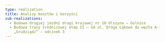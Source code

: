 ```yaml
---
type: realization
title: Analizy kosztów i korzyści
sub-realizations:
  - Budowa drugiej jezdni drogi krajowej nr 18 Olszyna – Golnice
  - Budowa trasy średnicowej etap II – od ul. Droga Łąkowa do węzła A-1
    „Grudziądz” – odcinek 3
---
```

